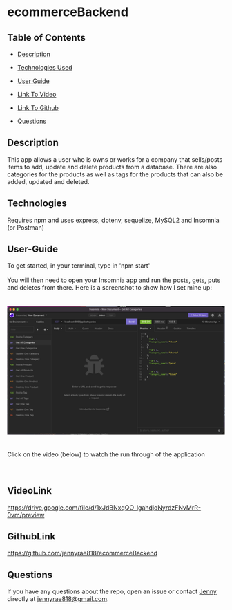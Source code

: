# ecommerceBackend


## <Project ecommerce Backend>


## Table of Contents 

* [Description](#description)

* [Technologies Used](#technologies)

* [User Guide](#user-guide)

* [Link To Video](#videolink)

* [Link To Github](#githublink)

* [Questions](#questions)


## Description

This app allows a user who is owns or works for a company that sells/posts items to add, update and delete products from a database. There are also categories for the products as well as tags for the products that can also be added, updated and deleted. 


## Technologies
Requires npm and uses express, dotenv, sequelize, MySQL2 and Insomnia (or Postman)

## User-Guide
To get started, in your terminal, type in 'npm start'
<br>
<br>
You will then need to open your Insomnia app and run the posts, gets, puts and deletes from there. Here is a screenshot to show how I set mine up:
<br>
<br>
<br>
![screenshot](./public/images/screenshot1.png)
<br>
<br>
<br>
Click on the video (below) to watch the run through of the application 
<br>
<br>
<br>

## VideoLink
<https://drive.google.com/file/d/1xJdBNxqQO_lgahdjoNyrdzFNvMrR-0vm/preview>


## GithubLink
<https://github.com/jennyrae818/ecommerceBackend>

## Questions

If you have any questions about the repo, open an issue or contact [Jenny](undefined) directly at jennyrae818@gmail.com.